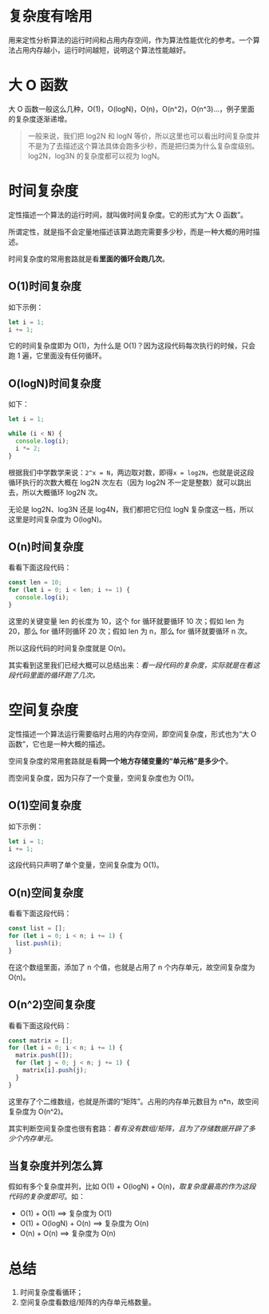 # 复杂度有啥用

用来定性分析算法的运行时间和占用内存空间，作为算法性能优化的参考。一个算法占用内存越小，运行时间越短，说明这个算法性能越好。

# 大 O 函数

大 O 函数一般这么几种，O(1)，O(logN)，O(n)，O(n^2)，O(n^3)...，例子里面的复杂度逐渐递增。

> 一般来说，我们把 log2N 和 logN 等价，所以这里也可以看出时间复杂度并不是为了去描述这个算法具体会跑多少秒，而是把归类为什么复杂度级别。log2N，log3N 的复杂度都可以视为 logN。

# 时间复杂度

定性描述一个算法的运行时间，就叫做时间复杂度。它的形式为“大 O 函数”。

所谓定性，就是指不会定量地描述该算法跑完需要多少秒，而是一种大概的用时描述。

时间复杂度的常用套路就是看**里面的循环会跑几次**。

## O(1)时间复杂度

如下示例：

```js
let i = 1;
i += 1;
```

它的时间复杂度即为 O(1)，为什么是 O(1)？因为这段代码每次执行的时候，只会跑 1 遍，它里面没有任何循环。

## O(logN)时间复杂度

如下：

```js
let i = 1;

while (i < N) {
  console.log(i);
  i *= 2;
}
```

根据我们中学数学来说：`2^x = N`，两边取对数，即得`x = log2N`，也就是说这段循环执行的次数大概在 log2N 次左右（因为 log2N 不一定是整数）就可以跳出去，所以大概循环 log2N 次。

无论是 log2N、log3N 还是 log4N，我们都把它归位 logN 复杂度这一档，所以这里是时间复杂度为 O(logN)。

## O(n)时间复杂度

看看下面这段代码：

```js
const len = 10;
for (let i = 0; i < len; i += 1) {
  console.log(i);
}
```

这里的关键变量 len 的长度为 10，这个 for 循环就要循环 10 次；假如 len 为 20，那么 for 循环则循环 20 次；假如 len 为 n，那么 for 循环就要循环 n 次。

所以这段代码的时间复杂度就是 O(n)。

其实看到这里我们已经大概可以总结出来：_看一段代码的复杂度，实际就是在看这段代码里面的循环跑了几次。_

# 空间复杂度

定性描述一个算法运行需要临时占用的内存空间，即空间复杂度，形式也为“大 O 函数”，它也是一种大概的描述。

空间复杂度的常用套路就是看**同一个地方存储变量的“单元格”是多少个**。

而空间复杂度，因为只存了一个变量，空间复杂度也为 O(1)。

## O(1)空间复杂度

如下示例：

```js
let i = 1;
i += 1;
```

这段代码只声明了单个变量，空间复杂度为 O(1)。

## O(n)空间复杂度

看看下面这段代码：

```js
const list = [];
for (let i = 0; i < n; i += 1) {
  list.push(i);
}
```

在这个数组里面，添加了 n 个值，也就是占用了 n 个内存单元，故空间复杂度为 O(n)。

## O(n^2)空间复杂度

看看下面这段代码：

```js
const matrix = [];
for (let i = 0; i < n; i += 1) {
  matrix.push([]);
  for (let j = 0; j < n; j += 1) {
    matrix[i].push(j);
  }
}
```

这里存了个二维数组，也就是所谓的“矩阵”。占用的内存单元数目为 n\*n，故空间复杂度为 O(n^2)。

其实判断空间复杂度也很有套路：_看有没有数组/矩阵，且为了存储数据开辟了多少个内存单元。_

## 当复杂度并列怎么算

假如有多个复杂度并列，比如 O(1) + O(logN) + O(n)，_取复杂度最高的作为这段代码的复杂度即可_。如：

- O(1) + O(1) ==> 复杂度为 O(1)
- O(1) + O(logN) + O(n) ==> 复杂度为 O(n)
- O(n) + O(n) ==> 复杂度为 O(n)

# 总结

1. 时间复杂度看循环；
2. 空间复杂度看数组/矩阵的内存单元格数量。

